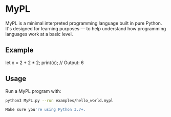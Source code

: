 # MyPL

MyPL is a minimal interpreted programming language built in pure Python. It's designed for learning purposes — to help understand how programming languages work at a basic level.

## Example

let x = 2 + 2 * 2;
print(x);  // Output: 6

## Usage

Run a MyPL program with:

```bash
python3 MyPL.py --run examples/hello_world.mypl

Make sure you're using Python 3.7+.

